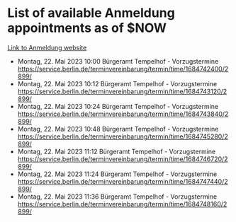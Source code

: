# List of available Anmeldung appointments as of $NOW
[Link to Anmeldung website](https://service.berlin.de/terminvereinbarung/termin/tag.php?termin=1&anliegen[]=120686&dienstleisterlist=122210,122217,327316,122219,327312,122227,327314,122231,327346,122243,327348,122254,122252,329742,122260,329745,122262,329748,122271,327278,122273,327274,122277,327276,330436,122280,327294,122282,327290,122284,327292,122291,327270,122285,327266,122286,327264,122296,327268,150230,329760,122297,327286,122294,327284,122312,329763,122314,329775,122304,327330,122311,327334,122309,327332,317869,122281,327352,122279,329772,122283,122276,327324,122274,327326,122267,329766,122246,327318,122251,327320,122257,327322,122208,327298,122226,327300&herkunft=http%3A%2F%2Fservice.berlin.de%2Fdienstleistung%2F120686%2F)
- Montag, 22. Mai 2023 10:00 Bürgeramt Tempelhof - Vorzugstermine https://service.berlin.de/terminvereinbarung/termin/time/1684742400/2899/
- Montag, 22. Mai 2023 10:12 Bürgeramt Tempelhof - Vorzugstermine https://service.berlin.de/terminvereinbarung/termin/time/1684743120/2899/
- Montag, 22. Mai 2023 10:24 Bürgeramt Tempelhof - Vorzugstermine https://service.berlin.de/terminvereinbarung/termin/time/1684743840/2899/
- Montag, 22. Mai 2023 10:48 Bürgeramt Tempelhof - Vorzugstermine https://service.berlin.de/terminvereinbarung/termin/time/1684745280/2899/
- Montag, 22. Mai 2023 11:12 Bürgeramt Tempelhof - Vorzugstermine https://service.berlin.de/terminvereinbarung/termin/time/1684746720/2899/
- Montag, 22. Mai 2023 11:24 Bürgeramt Tempelhof - Vorzugstermine https://service.berlin.de/terminvereinbarung/termin/time/1684747440/2899/
- Montag, 22. Mai 2023 11:36 Bürgeramt Tempelhof - Vorzugstermine https://service.berlin.de/terminvereinbarung/termin/time/1684748160/2899/
